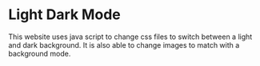 # Light Dark Mode
This website uses java script to change css files to switch between a light and dark background. It is also able to change images to match with a background mode.
